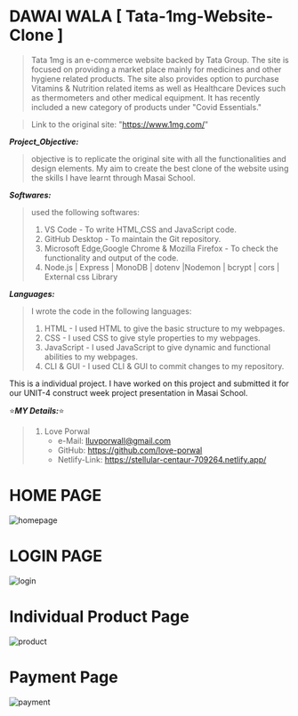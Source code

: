 # DAWAI WALA  [ Tata-1mg-Website-Clone ]

>Tata 1mg is an e-commerce website backed by Tata Group. The site is focused on providing a market place mainly for medicines and other hygiene related products. The site also provides option to purchase Vitamins & Nutrition related items as well as Healthcare Devices such as thermometers and other medical equipment. It has recently included a new category of products under "Covid Essentials."

>Link to the original site: "https://www.1mg.com/"

***Project_Objective:***
>objective is to replicate the original site with all the functionalities and design elements. My aim to create the best clone of the website using the skills I have learnt through Masai School.

***Softwares:***
> used the following softwares: 
>1. VS Code - To write HTML,CSS and JavaScript code. 
>2. GitHub Desktop - To maintain the Git repository. 
>3. Microsoft Edge,Google Chrome & Mozilla Firefox - To check the functionality and output of the code.
>4. Node.js | Express | MonoDB | dotenv |Nodemon | bcrypt | cors | External css Library

***Languages:***
>I wrote the code in the following languages: 
>1. HTML - I used HTML to give the basic structure to my webpages. 
>2. CSS - I used CSS to give style properties to my webpages. 
>3. JavaScript - I used JavaScript to give dynamic and functional abilities to my webpages. 
>4. CLI & GUI - I used CLI & GUI to commit changes to my repository.

This is a individual project. I have worked on this project and submitted it for our UNIT-4 construct week project presentation in Masai School.

:star:***MY Details:***:star: 
 > 1. Love Porwal
   >    - e-Mail: lluvporwall@gmail.com
   >    - GitHub: https://github.com/love-porwal 
   >    - Netlify-Link: https://stellular-centaur-709264.netlify.app/
  

# HOME PAGE
![homepage](https://user-images.githubusercontent.com/112820391/221426960-3867d2c4-3631-4c2d-8f20-43caef693972.PNG)

# LOGIN PAGE
![login](https://user-images.githubusercontent.com/112820391/221427790-5a71e349-5659-4aad-81e5-25931987099f.PNG)

# Individual Product Page
![product](https://user-images.githubusercontent.com/112820391/221427752-9cce415b-a3f8-4275-baa0-836647fe5cdc.PNG)

# Payment Page

![payment](https://user-images.githubusercontent.com/112820391/221427824-01e13911-7a24-4f03-a6e1-1405a7db12a9.PNG)


